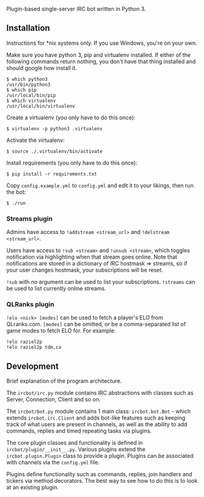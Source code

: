 Plugin-based single-server IRC bot written in Python 3.

## Installation

Instructions for *nix systems only. If you use Windows, you're on your own.

Make sure you have python 3, pip and virtualenv installed. If either of the following commands return nothing, you don't have that thing installed and should google how install it.

	$ which python3
	/usr/bin/python3
	$ which pip
	/usr/local/bin/pip
	$ which virtualenv
	/usr/local/bin/virtualenv

Create a virtualenv (you only have to do this once):

	$ virtualenv -p python3 .virtualenv

Activate the virtualenv:

	$ source ./.virtualenv/bin/activate

Install requirements (you only have to do this once):

	$ pip install -r requirements.txt

Copy `config.example.yml` to `config.yml` and edit it to your likings, then run the bot:

	$ ./run

### Streams plugin

Admins have access to `!addstream <stream_url>` and `!delstream <stream_url>`.

Users have access to `!sub <stream>` and `!unsub <stream>`, which toggles notification via highlighting when that stream goes online. Note that notifications are stored in a dictionary of IRC hostmask => streams, so if your user changes hostmask, your subscriptions will be reset.

`!sub` with no argument can be used to list your subscriptions. `!streams` can be used to list currently online streams.

### QLRanks plugin

`!elo <nick> [modes]` can be used to fetch a player's ELO from QLranks.com. `[modes]` can be omitted, or be a comma-separated list of game modes to fetch ELO for. For example:

	!elo raziel2p
	!elo raziel2p tdm,ca

## Development

Brief explanation of the program architecture.

The `ircbot/irc.py` module contains IRC abstractions with classes such as Server, Connection, Client and so on.

The `ircbot/bot.py` module contains 1 main class: `ircbot.bot.Bot` - which extends `ircbot.irc.Client` and adds bot-like features such as keeping track of what users are present in channels, as well as the ability to add commands, replies and timed repeating tasks via plugins.

The core plugin classes and functionality is defined in `ircbot/plugin/__init__.py`. Various plugins extend the `ircbot.plugin.Plugin` class to provide a plugin. Plugins can be associated with channels via the `config.yml` file.

Plugins define functionality such as commands, replies, join handlers and tickers via method decorators. The best way to see how to do this is to look at an existing plugin.
